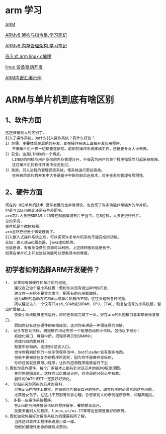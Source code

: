 # arm 学习
[ARM](https://www.cnblogs.com/lvdongjie/category/975651.html)

[ARMv8 架构与指令集.学习笔记](https://www.cnblogs.com/lvdongjie/p/6644821.html)

[ARMv8 内存管理架构.学习笔记](https://www.cnblogs.com/lvdongjie/p/6644848.html)

[嵌入式 arm linux c编程](https://github.com/PacktPublishing/Mastering-Embedded-Linux-Programming-Second-Edition)

[linux 设备驱动开发](https://github.com/PacktPublishing/Linux-Device-Drivers-Development)

[ARM内嵌汇编示例](https://wenku.baidu.com/view/72c12e4133687e21af45a990.html)


# ARM与单片机到底有啥区别

## 1、软件方面
    这应该是最大的区别了。
    引入了操作系统。为什么引入操作系统？有什么好处？
    1）方便。主要体现在后期的开发，即在操作系统上直接开发应用程序。
       不像单片机一样一切都要重新写。前期的操作系统移植工作，还是要专业人士来做。
    2）安全。这是LINUX的一个特点。
       LINUX的内核与用户空间的内存管理分开，不会因为用户的单个程序错误而引起系统死掉。
       这在单片机的软件开发中没见到过。
    3）高效。引入进程的管理调度系统，使系统运行更加高效。
       在传统的单片机开发中大多是基于中断的前后台技术，对多任务的管理有局限性。
       
## 2、硬件方面
    现在的 8位单片机技术 硬件发展的也非常得快，也出现了许多功能非常强大的单片机。
    但是与32arm相比还是有些差距吧。
    arm芯片大多把SDRAM,LCD等控制器集成到片子当中。在8位机，大多要进行外扩。
    总的来说，
    单片机是个微控制器，
    arm显然已经是个微处理器了。
    引入嵌入式操作系统之后，可以实现许多单片机系统不能完成的功能。
    比如：嵌入式web服务器，java虚拟机等。
    也就是说，有很多免费的资源可以利用，上述两种服务就是例子。
    如果在单片机上开发这些功能可以想象其中的难度。

## 初学者如何选择ARM开发硬件？
    1． 如果你有做硬件和单片机的经验,
        建议自己做个最小系统板：假如你从没有做过ARM的开发，
        建议你一开始不要贪大求全，把所有的应用都做好，
        因为ARM的启动方式和dsp或单片机有所不同，往往会碰到各种问题，
        所以建议先布一个仅有Flash,SRAM或SDRAM、CPU、JTAG、和复位信号的小系统板，留出扩展接口。
        使最小系统能够正常运行，你的任务就完成了一半，好在arm的外围接口基本都是标准接口，
        假如你已有这些硬件的布线经验，这对你来讲是一件很轻易的事情。
    2． 动手写启动代码，根据硬件地址先写一个能够启动的小代码，包括以下部分：
        初始化端口，屏蔽中断，把程序拷贝到SRAM中;
        完成代码的重映射；
        配置中断句柄，连接到C语言入口。
        也许你看到给你的一些示例程序当中，bootloader会有很多东西，
        但是不要被这些复杂的程序所困扰，因为你不是做开发板的，
        你的任务就是做段小程序，让你的应用程序能够运行下去
    3.假如你是作硬件，每个厂家基本上都有针对该芯片的DEMO板原理图。
        先将原理图消化。这样你以后做设计时，对资源的分配心中有数。
        器件的DATSHEET一定要好好消化。
    4． 仔细研究你所用的芯片的资料，
        尽管arm在内核上兼容，但每家芯片都有自己的特色，编写程序时必须考虑这些问题.
        尤其是女孩子，在这儿千万别有依靠心理，总想拿别人的示例程序修改，却越改越乱。
    5． 多看一些操作系统程序，
        在arm的应用开放源代码的程序很多，要想提高自己，
        就要多看别人的程序，linux,uc/os-II等等这些都是很好的原码。
    6.假如做软件最好对操作系统的机理要有所了解。
        当然这对软件工程师来说是小菜一碟。
        但假如是硬件出身的就有点费劲。
        
        
